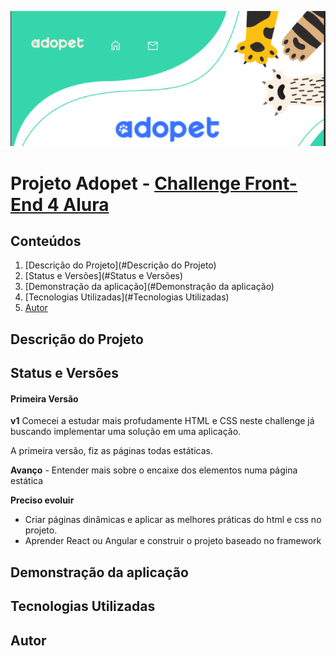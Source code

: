 ![project-image](./screnshots-readme/header.png)

# Projeto Adopet - [Challenge Front-End 4 Alura](https://www.alura.com.br/artigos/escrever-bom-readme)

## Conteúdos

1. [Descrição do Projeto](#Descrição do Projeto)
2. [Status e Versões](#Status e Versões)
3. [Demonstração da aplicação](#Demonstração da aplicação)
4. [Tecnologias Utilizadas](#Tecnologias Utilizadas)
5. [Autor](#Autor)


## Descrição do Projeto

## Status e Versões

#### Primeira Versão

**v1**
Comecei a estudar mais profudamente HTML e CSS neste challenge já buscando implementar uma solução em uma aplicação.

A primeira versão, fiz as páginas todas estáticas.

**Avanço** - Entender mais sobre o encaixe dos elementos numa página estática

**Preciso evoluir** 
- Criar páginas dinâmicas e aplicar as melhores práticas do html e css no projeto.
- Aprender React ou Angular e construir o projeto baseado no framework


## Demonstração da aplicação

## Tecnologias Utilizadas

## Autor